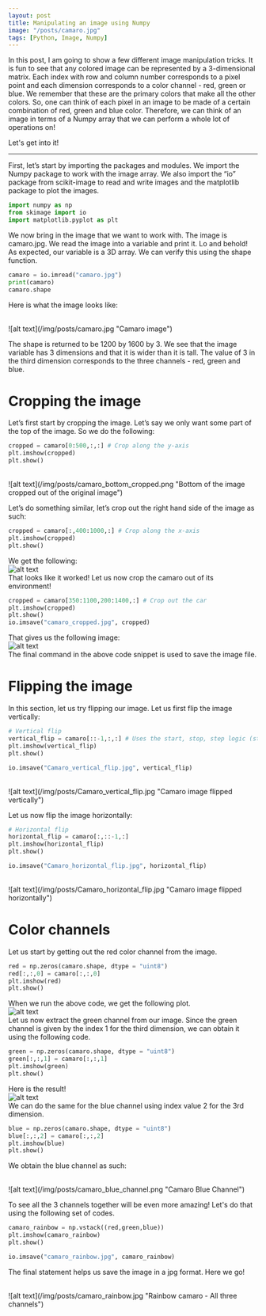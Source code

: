 ```yaml
---
layout: post
title: Manipulating an image using Numpy 
image: "/posts/camaro.jpg"
tags: [Python, Image, Numpy]
---
```

In this post, I am going to show a few different image manipulation tricks. It is fun to see that any colored image can be represented by a 3-dimensional matrix. Each index with row and column number corresponds to a pixel point and each dimension corresponds to a color channel - red, green or blue. We remember that these are the primary colors that make all the other colors. So, one can think of each pixel in an image to be made of a certain combination of red, green and blue color. Therefore, we can think of an image in terms of a Numpy array that we can perform a whole lot of operations on!    

Let's get into it!

---

First, let’s start by importing the packages and modules. We import the Numpy package to work with the image array. We also import the “io” package from scikit-image to read and write images and the matplotlib package to plot the images. 

```python
import numpy as np
from skimage import io
import matplotlib.pyplot as plt
```

We now bring in the image that we want to work with. The image is camaro.jpg. We read the image into a variable and print it. Lo and behold! As expected, our variable is a 3D array. We can verify this using the shape function. 

```python
camaro = io.imread("camaro.jpg")
print(camaro)
camaro.shape
```

Here is what the image looks like:

<br>
![alt text](/img/posts/camaro.jpg "Camaro image")
<br>


The shape is returned to be 1200 by 1600 by 3. We see that the image variable has 3 dimensions and that it is wider than it is tall. The value of 3 in the third dimension corresponds to the three channels - red, green and blue.  

# Cropping the image
Let’s first start by cropping the image. Let’s say we only want some part of the top of the image. So we do the following:

```python 
cropped = camaro[0:500,:,:] # Crop along the y-axis
plt.imshow(cropped)
plt.show()
```
<br>
![alt text](/img/posts/camaro_bottom_cropped.png "Bottom of the image cropped out of the original image")
<br>

Let’s do something similar, let’s crop out the right hand side of the image as such:
```python
cropped = camaro[:,400:1000,:] # Crop along the x-axis
plt.imshow(cropped)
plt.show()
```
We get the following:
<br>
![alt text](/img/posts/camaro_side_cropped.png "Side of the image cropped out of the original image" )
<br>
That looks like it worked! 
Let us now crop the camaro out of its environment!

```python
cropped = camaro[350:1100,200:1400,:] # Crop out the car
plt.imshow(cropped)
plt.show()
io.imsave("camaro_cropped.jpg", cropped)
```
That gives us the following image:
<br>
![alt text](/img/posts/camaro_cropped.jpg "Camaro cropped out of the original image")
<br>
The final command in the above code snippet is used to save the image file. 

# Flipping the image
 
In this section, let us try flipping our image.  Let us first flip the image vertically:

```python
# Vertical flip
vertical_flip = camaro[::-1,:,:] # Uses the start, stop, step logic (step = -1)
plt.imshow(vertical_flip)
plt.show()

io.imsave("Camaro_vertical_flip.jpg", vertical_flip)
```
<br>
![alt text](/img/posts/Camaro_vertical_flip.jpg "Camaro image flipped vertically")
<br>

Let us now flip the image horizontally:

```python
# Horizontal flip
horizontal_flip = camaro[:,::-1,:] 
plt.imshow(horizontal_flip)
plt.show()

io.imsave("Camaro_horizontal_flip.jpg", horizontal_flip)
```
<br>
![alt text](/img/posts/Camaro_horizontal_flip.jpg "Camaro image flipped horizontally")
<br>

# Color channels
Let us start by getting out the red color channel from the image. 

```python
red = np.zeros(camaro.shape, dtype = "uint8")
red[:,:,0] = camaro[:,:,0]
plt.imshow(red)
plt.show()
```
When we run the above code, we get the following plot. 
<br>
![alt text](/img/posts/camaro_red_channel.png "Camaro Red Channel")
<br>
Let us now extract the green channel from our image. Since the green channel is given by the index 1 for the third dimension, we can obtain it using the following code. 
```python
green = np.zeros(camaro.shape, dtype = "uint8")
green[:,:,1] = camaro[:,:,1]
plt.imshow(green)
plt.show()
```
Here is the result! 
<br>
![alt text](/img/posts/camaro_green_channel.png "Camaro Green Channel")
<br>
We can do the same for the blue channel using index value 2 for the 3rd dimension. 

```python
blue = np.zeros(camaro.shape, dtype = "uint8")
blue[:,:,2] = camaro[:,:,2]
plt.imshow(blue)
plt.show()
```
We obtain the blue channel as such:

 <br>
![alt text](/img/posts/camaro_blue_channel.png "Camaro Blue Channel")
<br>

To see all the 3 channels together will be even more amazing! Let's do that using the following set of codes. 

```python
camaro_rainbow = np.vstack((red,green,blue))
plt.imshow(camaro_rainbow)
plt.show()

io.imsave("camaro_rainbow.jpg", camaro_rainbow)

```
The final statement helps us save the image in a jpg format. Here we go! 

<br>
![alt text](/img/posts/camaro_rainbow.jpg "Rainbow camaro - All three channels")
<br>



